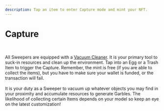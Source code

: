 ```yaml
---
description: Tap an item to enter Capture mode and mint your NFT.
---
```


# Capture

<figure><img src="../../.gitbook/assets/capture.png" alt=""><figcaption></figcaption></figure>

\
All Sweepers are equipped with a [Vacuum Cleaner](../resources/nft/vacuum-cleaner.md). It is your primary tool to suck-in resources and clean up the environment. Tap into an Egg or a Trash Item to trigger the Capture. Remember, the mint is free (if you are able to collect the items), but you have to make sure your wallet is funded, or the transaction will fail.  \
\
It is your duty as a Sweeper to vacuum up whatever objects you may find in your proximity and accumulate resources to generate Garbles. The likelihood of collecting certain Items depends on your model so keep an eye on the latest customization!
